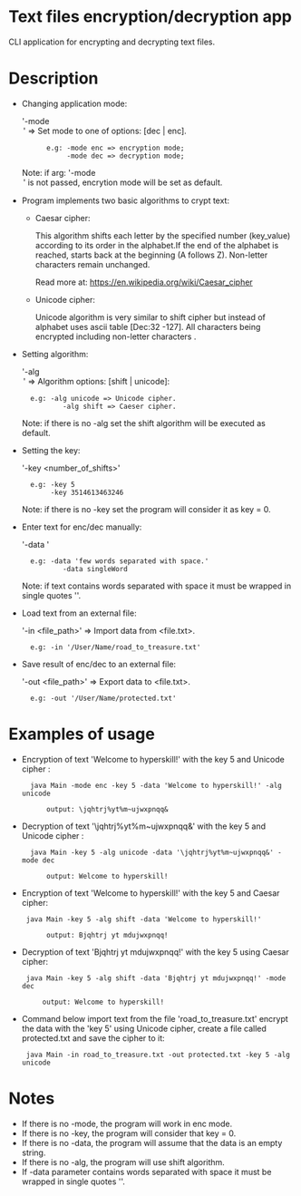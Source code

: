 # Text files encryption/decryption app
CLI application for encrypting and decrypting text files.

# Description
- Changing application mode:
    
    '-mode <option>' => Set mode to one of options: [dec | enc].
                  
            e.g: -mode enc => encryption mode;
                 -mode dec => decryption mode;
                 
    Note: if arg: '-mode <option>' is not passed, encrytion mode will be set as default.                    

- Program implements two basic algorithms to crypt text:
    - Caesar cipher: 
        
        This algorithm shifts each letter by the specified number (key_value) according to its 
        order in the alphabet.If the end of the alphabet is reached, starts back at the beginning
        (A follows Z). Non-letter characters remain unchanged.
       
       Read more at: https://en.wikipedia.org/wiki/Caesar_cipher
    
    - Unicode cipher:
        
        Unicode algorithm is very similar to shift cipher but instead of alphabet uses 
        ascii table [Dec:32 -127].
        All characters being encrypted including non-letter characters .

- Setting algorithm:
    
    '-alg <option>' =>  Algorithm options: [shift | unicode]:
              
        e.g: -alg unicode => Unicode cipher.
                -alg shift => Caeser cipher.  
    
    Note: if there is no -alg set the shift algorithm will be executed as default.            

- Setting the key: 
    
    '-key <number_of_shifts>'
    
        e.g: -key 5
             -key 3514613463246   
            
    Note: if there is no -key set the program will consider it as key = 0.   
         
- Enter text for enc/dec manually:
    
    '-data <text>'
      
        e.g: -data 'few words separated with space.'
                -data singleWord                
        
    Note: if text contains words separated with space it must be wrapped in single quotes '<text>'.
    
- Load text from an external file:
    
    '-in <file_path>' => Import data from <file.txt>.
                    
        e.g: -in '/User/Name/road_to_treasure.txt'

- Save result of enc/dec to an external file:
    
    '-out <file_path>' => Export data to <file.txt>.
                  
        e.g: -out '/User/Name/protected.txt'
                   
# Examples of usage
            
- Encryption of text 'Welcome to hyperskill!' with the key 5 and Unicode cipher :
        
        java Main -mode enc -key 5 -data 'Welcome to hyperskill!' -alg unicode
        
            output: \jqhtrj%yt%m~ujwxpnqq&
            
- Decryption of text '\jqhtrj%yt%m~ujwxpnqq&' with the key 5 and Unicode cipher :

        java Main -key 5 -alg unicode -data '\jqhtrj%yt%m~ujwxpnqq&' -mode dec
            
            output: Welcome to hyperskill!

- Encryption of text 'Welcome to hyperskill!' with the key 5 and Caesar cipher:

       java Main -key 5 -alg shift -data 'Welcome to hyperskill!'
            
            output: Bjqhtrj yt mdujwxpnqq!

- Decryption of text 'Bjqhtrj yt mdujwxpnqq!' with the key 5 using Caesar cipher:

       java Main -key 5 -alg shift -data 'Bjqhtrj yt mdujwxpnqq!' -mode dec
    
           output: Welcome to hyperskill!

- Command below import text from the file 'road_to_treasure.txt' encrypt the data with the 'key 5' using Unicode cipher,
create a file called protected.txt and save the cipher to it:
     
       java Main -in road_to_treasure.txt -out protected.txt -key 5 -alg unicode
 
 
 # Notes
 
 - If there is no -mode, the program will work in enc mode.
 - If there is no -key, the program will consider that key = 0.
 - If there is no -data, the program will assume that the data is an empty string.
 - If there is no -alg, the program will use shift algorithm.            
 - If -data parameter contains words separated with space it must be wrapped in single quotes '<text>'.